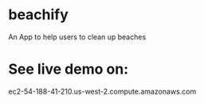 # beachify
An App to help users to clean up beaches

# See live demo on:
ec2-54-188-41-210.us-west-2.compute.amazonaws.com
